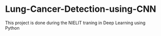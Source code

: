 # Lung-Cancer-Detection-using-CNN
This project is done during the NIELIT traning in Deep Learning using Python
